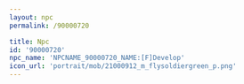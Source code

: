 ```yaml
---
layout: npc
permalink: /90000720

title: Npc
id: '90000720'
npc_name: 'NPCNAME_90000720_NAME:[F]Develop'
icon_url: 'portrait/mob/21000912_m_flysoldiergreen_p.png'
---
```

